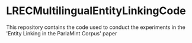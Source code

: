 # LRECMultilingualEntityLinkingCode
This repository contains the code used to conduct the experiments in the 'Entity Linking in the ParlaMint Corpus' paper
